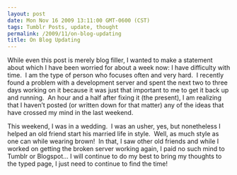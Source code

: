 ```yaml
---
layout: post
date: Mon Nov 16 2009 13:11:00 GMT-0600 (CST)
tags: Tumblr Posts, update, thought
permalink: /2009/11/on-blog-updating
title: On Blog Updating
---
```


While even this post is merely blog filler, I wanted to make a statement about which I have been worried for about a week now: I have difficulty with time.  I am the type of person who focuses often and very hard.  I recently found a problem with a development server and spent the next two to three days working on it because it was just that important to me to get it back up and running.  An hour and a half after fixing it (the present), I am realizing that I haven’t posted (or written down for that matter) any of the ideas that have crossed my mind in the last weekend.

This weekend, I was in a wedding.  I was an usher, yes, but nonetheless I helped an old friend start his married life in style.  Well, as much style as one can while wearing brown!  In that, I saw other old friends and while I worked on getting the broken server working again, I paid no such mind to Tumblr or Blogspot… I will continue to do my best to bring my thoughts to the typed page, I just need to continue to find the time!
